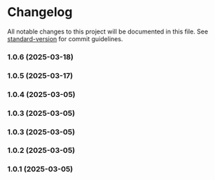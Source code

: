 # Changelog

All notable changes to this project will be documented in this file. See [standard-version](https://github.com/conventional-changelog/standard-version) for commit guidelines.

### 1.0.6 (2025-03-18)

### 1.0.5 (2025-03-17)

### 1.0.4 (2025-03-05)

### 1.0.3 (2025-03-05)

### 1.0.3 (2025-03-05)

### 1.0.2 (2025-03-05)

### 1.0.1 (2025-03-05)
